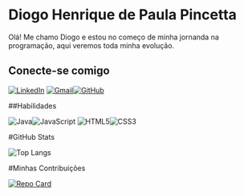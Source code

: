 # Diogo Henrique de Paula Pincetta
Olá! Me chamo Diogo e estou no começo de minha jornanda na programação, aqui veremos toda minha evolução.
## Conecte-se comigo
[![LinkedIn](https://img.shields.io/badge/LinkedIn-0077B5?style=for-the-badge&logo=linkedin&logoColor=white)](https://www.linkedin.com/in/diogo-henrique-de-paula-pincetta-a5890a229/)
[![Gmail](https://img.shields.io/badge/Gmail-333333?style=for-the-badge&logo=gmail&logoColor=red)](mailto:diogohe08@gmail.com)[![GitHub](https://img.shields.io/badge/GitHub-100000?style=for-the-badge&logo=github&logoColor=white)](https://github.com/Diogo46464)




##Habilidades





![Java](https://img.shields.io/badge/java-%23ED8B00.svg?style=for-the-badge&logo=openjdk&logoColor=white)![JavaScript](https://img.shields.io/badge/JavaScript-F7DF1E?style=for-the-badge&logo=javascript&logoColor=black) 
 ![HTML5](https://img.shields.io/badge/HTML5-E34F26?style=for-the-badge&logo=html5&logoColor=white)![CSS3](https://img.shields.io/badge/CSS3-1572B6?style=for-the-badge&logo=css3&logoColor=white)


 


 
#GitHub Stats





![Top Langs](https://github-readme-stats-git-masterrstaa-rickstaa.vercel.app/api/top-langs/?username=Diogo46464&bg_color=000&border_color=30A3DC&title_color=E94D5F&text_color=FFF)



#Minhas Contribuições





[![Repo Card](https://github-readme-stats.vercel.app/api/pin/?username=SEUUSERNAME&repo=SEUREPOSITORIO&bg_color=000&border_color=30A3DC&show_icons=true&icon_color=30A3DC&title_color=E94D5F&text_color=FFF)](https://github.com/Diogo46464/programacaoorientadaobjetos
)
